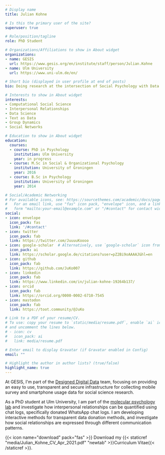 ```yaml
---
# Display name
title: Julian Kohne

# Is this the primary user of the site?
superuser: true

# Role/position/tagline
role: PhD Student

# Organizations/Affiliations to show in About widget
organizations:
- name: GESIS
  url: https://www.gesis.org/en/institute/staff/person/Julian.Kohne
- name: Ulm University
  url: https://www.uni-ulm.de/en/

# Short bio (displayed in user profile at end of posts)
bio: Doing research at the intersection of Social Psychology with Data Science.

# Interests to show in About widget
interests:
- Computational Social Science
- Interpersonal Relationships
- Data Science
- Text as Data
- Group Dynamics
- Social Networks

# Education to show in About widget
education:
  courses:
  - course: PhD in Psychology
    institution: Ulm University
    year: in progress
  - course: M.Sc in Social & Organizational Psychology
    institution: University of Groningen
    year: 2016
  - course: B.Sc in Psychology
    institution: University of Groningen
    year: 2014

# Social/Academic Networking
# For available icons, see: https://sourcethemes.com/academic/docs/page-builder/#icons
#   For an email link, use "fas" icon pack, "envelope" icon, and a link in the
#   form "mailto:your-email@example.com" or "/#contact" for contact widget.
social:
- icon: envelope
  icon_pack: fas
  link: '/#contact'
- icon: twitter
  icon_pack: fab
  link: https://twitter.com/JuuuuKoooo
- icon: google-scholar  # Alternatively, use `google-scholar` icon from `ai` icon pack
  icon_pack: ai
  link: https://scholar.google.de/citations?user=pZ2Bi9oAAAAJ&hl=en
- icon: github
  icon_pack: fab
  link: https://github.com/JuKo007
- icon: linkedin
  icon_pack: fab
  link: https://www.linkedin.com/in/julian-kohne-19264b137/
- icon: orcid
  icon_pack: fab
  link: https://orcid.org/0000-0002-6710-7545
- icon: mastodon
  icon_pack: fab
  link: https://toot.community/@JuKo

# Link to a PDF of your resume/CV.
# To use: copy your resume to `static/media/resume.pdf`, enable `ai` icons in `params.toml`, 
# and uncomment the lines below.
# - icon: cv
#   icon_pack: ai
#   link: media/resume.pdf

# Enter email to display Gravatar (if Gravatar enabled in Config)
email: ""

# Highlight the author in author lists? (true/false)
highlight_name: true
---
```


At GESIS, I'm part of the [Designed Digital Data](https://www.gesis.org/en/institute/departments/computational-social-science) team, focusing on providing
an easy to use, transparent and secure infrastructure for collecting mobile survey and smartphone usage data for social science research.

As a PhD student at Ulm University, I am part of the [molecular psychology lab](https://www.uni-ulm.de/in/psy-mp/) and investigate how interpersonal relationships can be quantified using chat logs, specifically donated WhatsApp chat logs. I am developing interactive methods for transparent data donation methods, and investigate how social relationships are expressed through different communication patterns.

{{< icon name="download" pack="fas" >}} Download my {{< staticref "media/Julian_Kohne_CV_Apr_2021.pdf" "newtab" >}}Curriculum Vitae{{< /staticref >}}.
